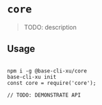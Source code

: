 # `core`

> TODO: description

## Usage

```

npm i -g @base-cli-xu/core
base-cli-xu init
const core = require('core');

// TODO: DEMONSTRATE API
```
